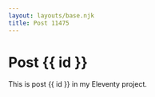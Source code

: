 ```yaml
---
layout: layouts/base.njk
title: Post 11475
---
```


# Post {{ id }}

This is post {{ id }} in my Eleventy project.
